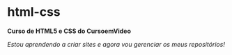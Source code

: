 # html-css
 **Curso de HTML5 e CSS do CursoemVideo**

 *Estou aprendendo a criar sites e agora vou gerenciar os meus repositórios!*

 

